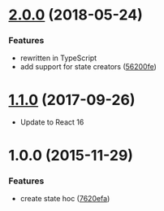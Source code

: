 <a name="2.0.0"></a>
# [2.0.0](https://github.com/troch/react-state-hoc/compare/v1.2.0...v2.0.0) (2018-05-24)


### Features

* rewritten in TypeScript
* add support for state creators ([56200fe](https://github.com/troch/react-state-hoc/commit/56200fe))



<a name="1.1.0"></a>
# [1.1.0](https://github.com/troch/react-state-hoc/compare/v1.0.3...v1.1.0) (2017-09-26)

* Update to React 16


<a name="1.0.0"></a>
# 1.0.0 (2015-11-29)


### Features

* create state hoc ([7620efa](https://github.com/troch/react-state-hoc/commit/7620efa))



